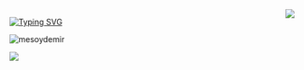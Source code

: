 <img align='right' src="https://github-readme-stats.vercel.app/api?username=mesoydemir&show_icons=true">

[![Typing SVG](https://readme-typing-svg.herokuapp.com/?lines=Mahmut+Esat+Soydemir)](https://git.io/typing-svg)

<p align="left"> <img src="https://komarev.com/ghpvc/?username=mesoydemir" alt="mesoydemir" /> </p>

[![](https://img.shields.io/github/followers/mesoydemir?style=social)](https://www.github.com/mesoydemir)
